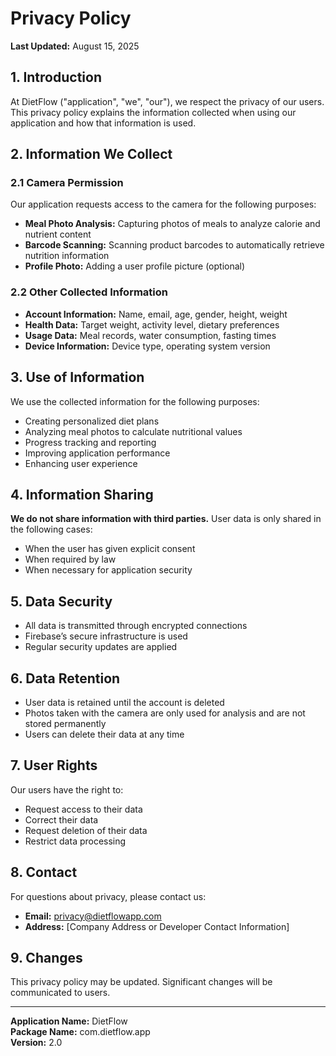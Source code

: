 # Privacy Policy

**Last Updated:** August 15, 2025

## 1. Introduction

At DietFlow ("application", "we", "our"), we respect the privacy of our users. This privacy policy explains the information collected when using our application and how that information is used.

## 2. Information We Collect

### 2.1 Camera Permission
Our application requests access to the camera for the following purposes:
- **Meal Photo Analysis:** Capturing photos of meals to analyze calorie and nutrient content  
- **Barcode Scanning:** Scanning product barcodes to automatically retrieve nutrition information  
- **Profile Photo:** Adding a user profile picture (optional)

### 2.2 Other Collected Information
- **Account Information:** Name, email, age, gender, height, weight  
- **Health Data:** Target weight, activity level, dietary preferences  
- **Usage Data:** Meal records, water consumption, fasting times  
- **Device Information:** Device type, operating system version  

## 3. Use of Information

We use the collected information for the following purposes:
- Creating personalized diet plans  
- Analyzing meal photos to calculate nutritional values  
- Progress tracking and reporting  
- Improving application performance  
- Enhancing user experience  

## 4. Information Sharing

**We do not share information with third parties.** User data is only shared in the following cases:
- When the user has given explicit consent  
- When required by law  
- When necessary for application security  

## 5. Data Security

- All data is transmitted through encrypted connections  
- Firebase’s secure infrastructure is used  
- Regular security updates are applied  

## 6. Data Retention

- User data is retained until the account is deleted  
- Photos taken with the camera are only used for analysis and are not stored permanently  
- Users can delete their data at any time  

## 7. User Rights

Our users have the right to:  
- Request access to their data  
- Correct their data  
- Request deletion of their data  
- Restrict data processing  

## 8. Contact

For questions about privacy, please contact us:  
- **Email:** privacy@dietflowapp.com  
- **Address:** [Company Address or Developer Contact Information]  

## 9. Changes

This privacy policy may be updated. Significant changes will be communicated to users.

---

**Application Name:** DietFlow  
**Package Name:** com.dietflow.app  
**Version:** 2.0
